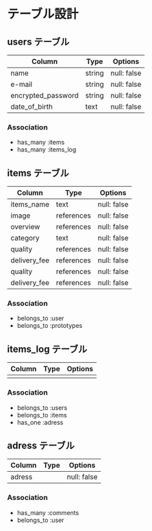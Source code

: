 # テーブル設計

## users テーブル

| Column             | Type   | Options     |
| ------------------ | ------ | ----------- |
| name               | string | null: false |
| e-mail             | string | null: false |
| encrypted_password | string | null: false |
| date_of_birth      | text   | null: false |


### Association

- has_many :items
- has_many :items_log



## items テーブル

| Column       | Type       | Options     |
| ------       | ---------- | ----------- |
| items_name   | text       | null: false |
| image        | references | null: false |
| overview     | references | null: false |
| category     | text       | null: false |
| quality      | references | null: false |
| delivery_fee | references | null: false |
| quality      | references | null: false |
| delivery_fee | references | null: false |


### Association

- belongs_to :user
- belongs_to :prototypes



## items_log テーブル

| Column     | Type       | Options     |
| ---------- | ---------- | ----------- |
|            |            |             |

### Association

- belongs_to :users
- belongs_to :items
- has_one :adress



## adress テーブル

| Column     | Type       | Options     |
| ---------- | ---------- | ----------- |
| adress     |            | null: false |

### Association

- has_many :comments
- belongs_to :user